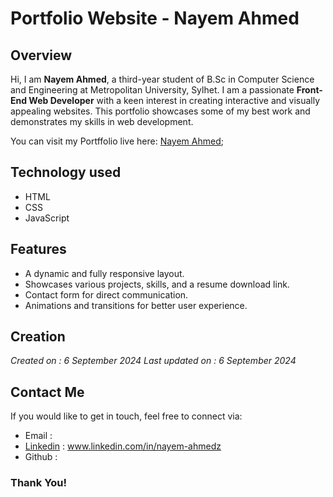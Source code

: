 # Portfolio Website - Nayem Ahmed

## Overview
Hi, I am **Nayem Ahmed**, a third-year student of B.Sc in Computer Science and Engineering at Metropolitan University, Sylhet. I am a passionate **Front-End Web Developer** with a keen interest in creating interactive and visually appealing websites. This portfolio showcases some of my best work and demonstrates my skills in web development.

You can visit my Portffolio live here: [Nayem Ahmed](#);

## Technology used
- HTML
- CSS
- JavaScript

## Features
- A dynamic and fully responsive layout.
- Showcases various projects, skills, and a resume download link.
- Contact form for direct communication.
- Animations and transitions for better user experience.

## Creation
*Created on : 6 September 2024*
*Last updated on : 6 September 2024*

## Contact Me
If you would like to get in touch, feel free to connect via:
+ Email : 
+ [Linkedin](www.linkedin.com/in/nayem-ahmedz) : www.linkedin.com/in/nayem-ahmedz
+ Github :

### Thank You!
